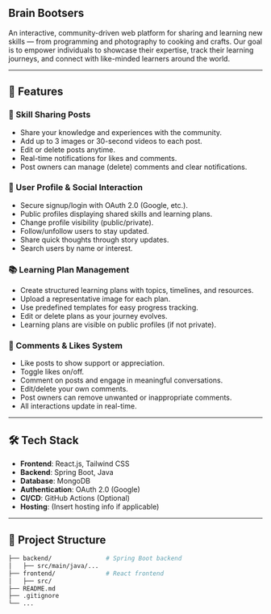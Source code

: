 
## Brain Bootsers


An interactive, community-driven web platform for sharing and learning new skills — from programming and photography to cooking and crafts. Our goal is to empower individuals to showcase their expertise, track their learning journeys, and connect with like-minded learners around the world.

---

## 🚀 Features

### 🧠 Skill Sharing Posts
- Share your knowledge and experiences with the community.
- Add up to 3 images or 30-second videos to each post.
- Edit or delete posts anytime.
- Real-time notifications for likes and comments.
- Post owners can manage (delete) comments and clear notifications.

### 👤 User Profile & Social Interaction
- Secure signup/login with OAuth 2.0 (Google, etc.).
- Public profiles displaying shared skills and learning plans.
- Change profile visibility (public/private).
- Follow/unfollow users to stay updated.
- Share quick thoughts through story updates.
- Search users by name or interest.

### 📚 Learning Plan Management
- Create structured learning plans with topics, timelines, and resources.
- Upload a representative image for each plan.
- Use predefined templates for easy progress tracking.
- Edit or delete plans as your journey evolves.
- Learning plans are visible on public profiles (if not private).

### 💬 Comments & Likes System
- Like posts to show support or appreciation.
- Toggle likes on/off.
- Comment on posts and engage in meaningful conversations.
- Edit/delete your own comments.
- Post owners can remove unwanted or inappropriate comments.
- All interactions update in real-time.

---

## 🛠️ Tech Stack

- **Frontend**: React.js, Tailwind CSS
- **Backend**: Spring Boot, Java
- **Database**: MongoDB
- **Authentication**: OAuth 2.0 (Google)
- **CI/CD**: GitHub Actions (Optional)
- **Hosting**: (Insert hosting info if applicable)

---

## 📂 Project Structure

```bash
├── backend/               # Spring Boot backend
│   ├── src/main/java/...
├── frontend/              # React frontend
│   ├── src/
├── README.md
├── .gitignore
└── ...
